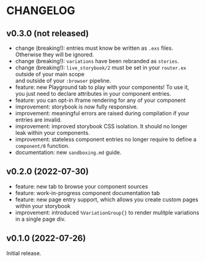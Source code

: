 # CHANGELOG

## v0.3.0 (not released)

- change (breaking!): entries must know be written as `.exs` files. Otherwise they will be ignored.
- change (breaking!): `variations` have been rebranded as `stories`.
- change (breaking!): `live_storybook/2` must be set in your `router.ex` outside of your main scope  
  and outside of your `:browser` pipeline.
- feature: new Playground tab to play with your components! To use it, you just need to declare
  attributes in your component entries.
- feature: you can opt-in iframe rendering for any of your component
- improvement: storybook is now fully responsive.
- improvement: meaningful errors are raised during compilation if your entries are invalid.
- improvement: improved storybook CSS isolation. It should no longer leak within your components.
- improvement: stateless component entries no longer require to define a `component/0` function.
- documentation: new `sandboxing.md` guide.

## v0.2.0 (2022-07-30)

- feature: new tab to browse your component sources
- feature: work-in-progress component documentation tab
- feature: new page entry support, which allows you create custom pages within your storybook
- improvement: introduced `%VariationGroup{}` to render mulitple variations in a single page div.

## v0.1.0 (2022-07-26)

Initial release.
